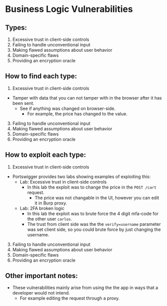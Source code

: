 # Business Logic Vulnerabilities

## Types:

1. Excessive trust in client-side controls
2. Failing to handle unconventional input
3. Making flawed assumptions about user behavior
4. Domain-specific flaws
5. Providing an encryption oracle

## How to find each type:

1. Excessive trust in client-side controls
- Tamper with data that you can not tamper with in the browser after it has been sent.
  - See if anything was changed on browser-side.
    - For example, the price has changed to the value.
3. Failing to handle unconventional input
4. Making flawed assumptions about user behavior
5. Domain-specific flaws
6. Providing an encryption oracle

## How to exploit each type:

1. Excessive trust in client-side controls
- Portswigger provides two labs showing examples of exploiting this:
  - Lab: Excessive trust in client-side controls
    - In this lab the exploit was to change the price in the `POST /cart` request.
      - The price was not changable in the UI, however you can edit it in Burp proxy.
  - Lab: 2FA broken logic
    - In this lab the exploit was to brute force the 4 digit mfa-code for the other user `carlos`.
    - The trust from client side was the the `verify=username` parameter was set client side, so you could brute force by just changing the username. 
3. Failing to handle unconventional input
4. Making flawed assumptions about user behavior
5. Domain-specific flaws
6. Providing an encryption oracle

## Other important notes:
- These vulnerabilities mainly arise from using the the app in ways that a developer would not intend.
  - For example editing the request through a proxy.
